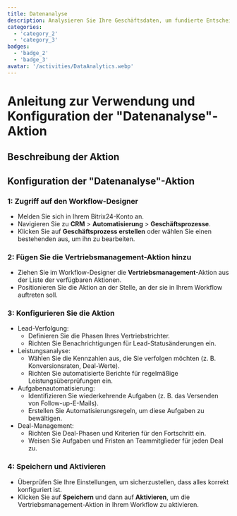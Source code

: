 ```yaml
---
title: Datenanalyse
description: Analysieren Sie Ihre Geschäftsdaten, um fundierte Entscheidungen zu treffen.
categories: 
  - 'category_2'
  - 'category_3'
badges: 
  - 'badge_2'
  - 'badge_3'
avatar: '/activities/DataAnalytics.webp'
---
```

# Anleitung zur Verwendung und Konfiguration der "Datenanalyse"-Aktion

## Beschreibung der Aktion

## **Konfiguration der "Datenanalyse"-Aktion**

### 1: Zugriff auf den Workflow-Designer
- Melden Sie sich in Ihrem Bitrix24-Konto an.
- Navigieren Sie zu **CRM** > **Automatisierung** > **Geschäftsprozesse**.
- Klicken Sie auf **Geschäftsprozess erstellen** oder wählen Sie einen bestehenden aus, um ihn zu bearbeiten.

### 2: Fügen Sie die Vertriebsmanagement-Aktion hinzu
- Ziehen Sie im Workflow-Designer die **Vertriebsmanagement**-Aktion aus der Liste der verfügbaren Aktionen.
- Positionieren Sie die Aktion an der Stelle, an der sie in Ihrem Workflow auftreten soll.

### 3: Konfigurieren Sie die Aktion
- Lead-Verfolgung:
  - Definieren Sie die Phasen Ihres Vertriebstrichter.
  - Richten Sie Benachrichtigungen für Lead-Statusänderungen ein.
- Leistungsanalyse:
  - Wählen Sie die Kennzahlen aus, die Sie verfolgen möchten (z. B. Konversionsraten, Deal-Werte).
  - Richten Sie automatisierte Berichte für regelmäßige Leistungsüberprüfungen ein.
- Aufgabenautomatisierung:
  - Identifizieren Sie wiederkehrende Aufgaben (z. B. das Versenden von Follow-up-E-Mails).
  - Erstellen Sie Automatisierungsregeln, um diese Aufgaben zu bewältigen.
- Deal-Management:
  - Richten Sie Deal-Phasen und Kriterien für den Fortschritt ein.
  - Weisen Sie Aufgaben und Fristen an Teammitglieder für jeden Deal zu.

### 4: Speichern und Aktivieren
- Überprüfen Sie Ihre Einstellungen, um sicherzustellen, dass alles korrekt konfiguriert ist.
- Klicken Sie auf **Speichern** und dann auf **Aktivieren**, um die Vertriebsmanagement-Aktion in Ihrem Workflow zu aktivieren.